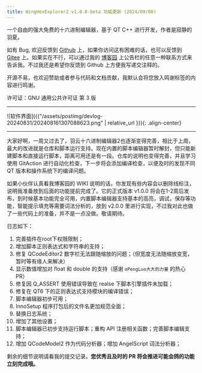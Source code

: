 ```yaml
---
title: WingHexExplorer2 v1.0.0-beta 功能更新 (2024/09/08)
---
```


一个自由的强大免费的十六进制编辑器，基于 QT C++ 进行开发，作者是寂静的羽夏。

如有 Bug, 欢迎反馈到 [Github](https://github.com/Wing-summer/WingHexExplorer2/issues) 上，如果你访问这有困难的话，也可以反馈到 [Gitee](https://gitee.com/wing-cloud/WingHexExplorer2/issues) 上。如果实在不行，可以通过我的 [博客园](https://www.cnblogs.com/wingsummer) 上公告栏的任意一种联系方式来告诉我。不过我还是希望你反馈到 Github 上方便我写递交注释的。

开源不易，也欢迎赞助或者参与代码和文档贡献，我默认会将您放入鸣谢标签的内容进行鸣谢。

许可证：GNU 通用公共许可证 第 3 版

---

![软件界面]({{"/assets/postimg/devlog-20240831/202408161307088623.png" | relative_url }}){: .align-center}

---

大家好啊，一周又过去了，羽云十六进制编辑器2也逐渐变得完善，相比于上周，最大的改进就是仓库和脚本运行支持。现在内置的脚本编辑器暂时解封，但只能新建脚本和直接运行脚本，距离可用还是有一段。仓库的说明也变得完善，并且学习使用 GitAction 进行自动化检查，下一步将会添加编译检查，以便及时的发现不同 QT 版本和操作系统下的编译问题。

如果小伙伴认真看我博客园的 WIKI 说明的话，你发现有些内容会以删除线标注，说明我准备放到后面的功能提前完成了。它的正式版本 v1.0.0 将会在1-2周后发布，到时候基本功能完全可用，内置脚本编辑器支持基本的高亮，调试，保存等功能，智能提示填充等需要词法分析的，放到 v2.0.0 里进行实现，不过我对此也做了一些代码上的准备，并不是一点没做。敬请期待。

日志如下：

1. 完善插件在root下权限限制；
2. 增加脚本正则表达式和字符串的支持；
3. 修复 QCodeEditor2 数字栏无法跟随缩放的问题；（但宽度无法随缩放变宽，暂时等有缘人来解决）
4. 显示数值增加对 float 和 double 的支持（感谢 `oPengLuo大大的力量` 的热心 PR）
5. 修复因 Q_ASSERT 使用错误导致在 realse 下脚本引擎插件未加载；
6. 修复在 QT6 下的正则表达式支持模块的编译错误；
7. 脚本编辑器初步可用；
8. InnoSetup 程序打包后的文件名更加规范全面；
9. 替换日志系统；
10. 增加了其他设置；
11. 脚本编辑器已初步支持运行脚本；重构 API 注册相关函数；完善脚本编辑支持；
12. 增加 QCodeModel2 作为代码分析器；增加 AngelScript 词法分析器；

剩余的细节说明请看我的提交记录。**您优秀且及时的 PR 将会推进可能会鸽的功能立刻完成哦。**
